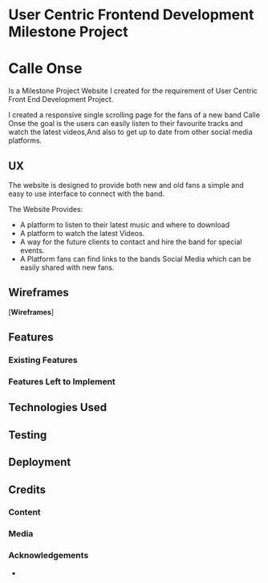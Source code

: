 # User Centric Frontend Development Milestone Project

# Calle Onse

<p>Is a Milestone Project Website I created for the requirement of User Centric Front End Development Project.<p>
<p>I created a responsive single scrolling page for the fans of a new band Calle Onse the goal is the users can easily listen to their favourite tracks and watch the latest videos,And also to get up to date from other social media platforms.

## UX

The website is designed to provide both new and old fans a simple and easy to use interface to connect with the band.

The Website Provides:

* A platform to listen to their latest music and where to download
* A platform to watch the latest Videos.
* A way for the future clients to contact and hire the band for special events.
* A Platform fans can find links to the bands Social Media which can be easily shared with new fans.

## Wireframes


[**Wireframes**]

## Features

### Existing Features
### Features Left to Implement

## Technologies Used


## Testing

## Deployment

## Credits

### Content

### Media

### Acknowledgements
- 

